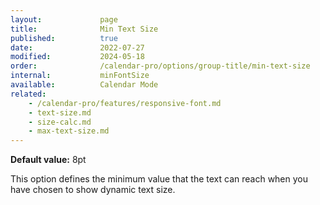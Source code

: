 ```yaml
---
layout:             page
title:              Min Text Size
published:          true
date:               2022-07-27
modified:           2024-05-18
order:              /calendar-pro/options/group-title/min-text-size
internal:           minFontSize
available:          Calendar Mode
related:
    - /calendar-pro/features/responsive-font.md
    - text-size.md
    - size-calc.md
    - max-text-size.md
---
```

**Default value:** 8pt

This option defines the minimum value that the text can reach when you have chosen to show dynamic text size.
